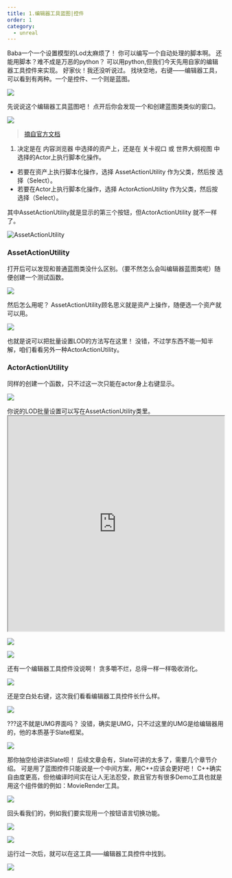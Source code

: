 ```yaml
---
title: 1.编辑器工具蓝图|控件
order: 1
category:
  - unreal
---
```


<ChatMessage avatar="../../../assets/emoji/hx.png" :avatarWidth="40">
Baba一个一个设置模型的Lod太麻烦了！
</ChatMessage>

<ChatMessage avatar="../../../assets/emoji/bqb (1).png" :avatarWidth="40" alignLeft>
你可以编写一个自动处理的脚本啊。
</ChatMessage>

<ChatMessage avatar="../../../assets/emoji/kclr.png" :avatarWidth="40">
还能用脚本？难不成是万恶的python？
</ChatMessage>

<ChatMessage avatar="../../../assets/emoji/bqb (2).png" :avatarWidth="40" alignLeft>
可以用python,但我们今天先用自家的编辑器工具控件来实现。
</ChatMessage>

<ChatMessage avatar="../../../assets/emoji/bqb (5).png" :avatarWidth="40">
好家伙！我还没听说过。
</ChatMessage>

<ChatMessage avatar="../../../assets/emoji/bqb (1).png" :avatarWidth="40" alignLeft>
找块空地，右键——编辑器工具，可以看到有两种。一个是控件、一个则是蓝图。
</ChatMessage>

![](..%2F..%2Fassets%2Fbputility.png)

<ChatMessage avatar="../../../assets/emoji/hx.png" :avatarWidth="40">
先说说这个编辑器工具蓝图吧！
</ChatMessage>

<ChatMessage avatar="../../../assets/emoji/bqb (3).png" :avatarWidth="40" alignLeft>
点开后你会发现一个和创建蓝图类类似的窗口。
</ChatMessage>

![](..%2F..%2Fassets%2FChooseParentClassEUBP.jpg)

>[摘自官方文档](https://docs.unrealengine.com/5.1/zh-CN/scripted-actions-in-unreal-engine/)

1. 决定是在 内容浏览器 中选择的资产上，还是在 关卡视口 或 世界大纲视图 中选择的Actor上执行脚本化操作。
* 若要在资产上执行脚本化操作，选择 AssetActionUtility 作为父类，然后按 选择（Select）。
* 若要在Actor上执行脚本化操作，选择 ActorActionUtility 作为父类，然后按 选择（Select）。

<ChatMessage avatar="../../../assets/emoji/bqb (1).png" :avatarWidth="40" alignLeft>
其中AssetActionUtility就是显示的第三个按钮，但ActorActionUtility 就不一样了。
</ChatMessage>

![AssetActionUtility](..%2F..%2Fassets%2Fasset.png)

### AssetActionUtility

<ChatMessage avatar="../../../assets/emoji/bqb (1).png" :avatarWidth="40" alignLeft>
打开后可以发现和普通蓝图类没什么区别。（要不然怎么会叫编辑器蓝图类呢）随便创建一个测试函数。
</ChatMessage>

![](..%2F..%2Fassets%2FASSETACTIONTEST.png)

<ChatMessage avatar="../../../assets/emoji/hx.png" :avatarWidth="40">
然后怎么用呢？
</ChatMessage>

<ChatMessage avatar="../../../assets/emoji/bqb (1).png" :avatarWidth="40" alignLeft>
AssetActionUtility顾名思义就是资产上操作，随便选一个资产就可以用。
</ChatMessage>

![](..%2F..%2Fassets%2Fmainassetactionbv.png)

<ChatMessage avatar="../../../assets/emoji/hx.png" :avatarWidth="40">
也就是说可以把批量设置LOD的方法写在这里！
</ChatMessage>

<ChatMessage avatar="../../../assets/emoji/bqb (1).png" :avatarWidth="40" alignLeft>
没错，不过学东西不能一知半解，咱们看看另外一种ActorActionUtility。
</ChatMessage>

### ActorActionUtility

<ChatMessage avatar="../../../assets/emoji/bqb (1).png" :avatarWidth="40" alignLeft>
同样的创建一个函数，只不过这一次只能在actor身上右键显示。
</ChatMessage>

![](..%2F..%2Fassets%2Factoractiontest.jpg)

<ChatMessage avatar="../../../assets/emoji/bqb (1).png" :avatarWidth="40" alignLeft>
你说的LOD批量设置可以写在AssetActionUtility类里。
</ChatMessage>

<iframe src="https://blueprintue.com/render/f_aztmw4/" width="100%" height="500" scrolling="no" allowfullscreen></iframe>

![](..%2F..%2Fassets%2Flodautoset.png)

![](..%2F..%2Fassets%2Flodwindow.png)


<ChatMessage avatar="../../../assets/emoji/hx.png" :avatarWidth="40">
还有一个编辑器工具控件没说啊！
</ChatMessage>

<ChatMessage avatar="../../../assets/emoji/bqb (1).png" :avatarWidth="40" alignLeft>
贪多嚼不烂，总得一样一样吸收消化。
</ChatMessage>

![](..%2F..%2Fassets%2Feditortool.jpg)

<ChatMessage avatar="../../../assets/emoji/bqb (2).png" :avatarWidth="40" alignLeft>
还是空白处右键，这次我们看看编辑器工具控件长什么样。
</ChatMessage>

![](..%2F..%2Fassets%2Fneweditorutility.png)

<ChatMessage avatar="../../../assets/emoji/hh.png" :avatarWidth="40">
???这不就是UMG界面吗？
</ChatMessage>

<ChatMessage avatar="../../../assets/emoji/bqb (2).png" :avatarWidth="40" alignLeft>
没错，确实是UMG，只不过这里的UMG是给编辑器用的，他的本质基于Slate框架。
</ChatMessage>

![](..%2F..%2Fassets%2Fslate001.png)

<ChatMessage avatar="../../../assets/emoji/hh.png" :avatarWidth="40">
那你抽空给讲讲Slate呗！
</ChatMessage>

<ChatMessage avatar="../../../assets/emoji/bqb (2).png" :avatarWidth="40" alignLeft>
后续文章会有，Slate可讲的太多了，需要几个章节介绍。
</ChatMessage>

<ChatMessage avatar="../../../assets/emoji/hx.png" :avatarWidth="40">
可是用了蓝图控件只能说是一个中间方案，用C++应该会更好吧！
</ChatMessage>

<ChatMessage avatar="../../../assets/emoji/bqb (6).png" :avatarWidth="40" alignLeft>
C++确实自由度更高，但他编译时间实在让人无法忍受，款且官方有很多Demo工具也就是用这个组件做的例如：MovieRender工具。
</ChatMessage>

![](..%2F..%2Fassets%2FUMGGF.jpg)

<ChatMessage avatar="../../../assets/emoji/bqb (2).png" :avatarWidth="40" alignLeft>
回头看我们的，例如我们要实现用一个按钮语言切换功能。
</ChatMessage>

![](..%2F..%2Fassets%2Fabutton.png)

![](..%2F..%2Fassets%2Fbuttontoch.png)

<ChatMessage avatar="../../../assets/emoji/bqb (2).png" :avatarWidth="40" alignLeft>
运行过一次后，就可以在这工具——编辑器工具控件中找到。
</ChatMessage>

![](..%2F..%2Fassets%2Fedito20231123190842.png)

<GifWithButton src="../../../assets/unrealgif/changelanguage.gif"/>